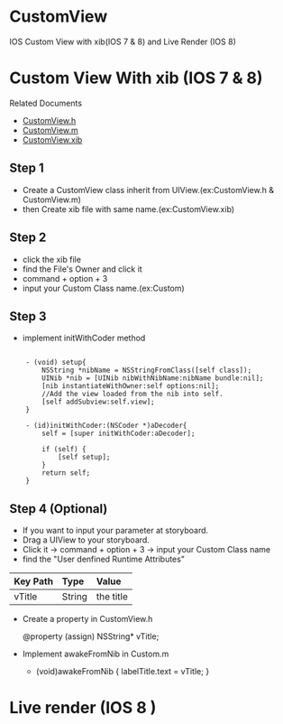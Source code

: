 CustomView
==========

IOS Custom View with xib(IOS 7 &amp; 8) and Live Render (IOS 8)

# Custom View With xib (IOS 7 &amp; 8)

Related Documents
 * [CustomView.h](CustomViewTest/TemplateView1.h)
 * [CustomView.m](CustomViewTest/TemplateView1.m)
 * [CustomView.xib](CustomViewTest/TemplateView1.xib)

## Step 1
 * Create a CustomView class inherit from UIView.(ex:CustomView.h & CustomView.m)
 * then Create xib file with same name.(ex:CustomView.xib)

## Step 2
 * click the xib file
 * find the File's Owner and click it
 * command + option + 3
 * input your Custom Class name.(ex:Custom)

## Step 3
 * implement initWithCoder method

<pre><code>
    - (void) setup{
        NSString *nibName = NSStringFromClass([self class]);
        UINib *nib = [UINib nibWithNibName:nibName bundle:nil];
        [nib instantiateWithOwner:self options:nil];
        //Add the view loaded from the nib into self.
        [self addSubview:self.view];
    }

    - (id)initWithCoder:(NSCoder *)aDecoder{
        self = [super initWithCoder:aDecoder];

        if (self) {
            [self setup];
        }
        return self;
    }
</code></pre>

## Step 4 (Optional)
 * If you want to input your parameter at storyboard.
 * Drag a UIView to your storyboard.
 * Click it -> command + option + 3 -> input your Custom Class name
 * find the "User denfined Runtime Attributes"

| Key Path     | Type         | Value  |
| :------------ |:--------------|:-------|
|vTitle|String|the title|
 * Create a property in CustomView.h


    @property (assign) NSString* vTitle;
 * Implement awakeFromNib in Custom.m


    - (void)awakeFromNib {
        labelTitle.text = vTitle;
    }


# Live render (IOS 8 )

